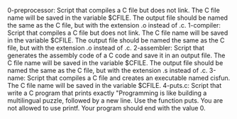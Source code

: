 0-preprocessor: Script  that compiles a C file but does not link. The C file name will be saved in the variable $CFILE. The output file should be named the same as the C file, but with the extension .o instead of .c.
1-compiler: Script  that compiles a C file but does not link. The C file name will be saved in the variable $CFILE. The output file should be named the same as the C file, but with the extension .o instead of .c.
2-assembler: Script that generates the assembly code of a C code and save it in an output file. The C file name will be saved in the variable $CFILE. The output file should be named the same as the C file, but with the extension .s instead of .c.
3-name: Script that compiles a C file and creates an executable named cisfun. The C file name will be saved in the variable $CFILE.
4-puts.c: Script that write a C program that prints exactly "Programming is like building a multilingual puzzle, followed by a new line. Use the function puts. You are not allowed to use printf. Your program should end with the value 0.

